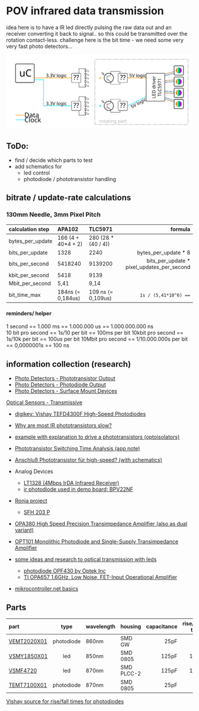 <!--lint disable list-item-indent-->
<!--lint disable list-item-bullet-indent-->
# POV infrared data transmission
idea here is to have a IR led directly pulsing the raw data out and an receiver converting it back to signal..
so this could be transmitted over the rotation contact-less.
challenge here is the bit time - we need some very very fast photo detectors...

![pov concept overview](pov_concept_overview.svg)


## ToDo:
- find / decide which parts to test
- add schematics for
  - led control
  - photodiode / phototransistor handling


## bitrate / update-rate calculations

### 130mm Needle, 3mm Pixel Pitch

| calculation step   | APA102                | TLC5971             | formula               |
| :----------------- | :-------------------- | :------------------ | --------------------: |
| bytes_per_update   | 166 (4 + 40*4 + 2)    | 280 (28 * (40 / 4)) |                       |
| bits_per_update    | 1328                  | 2240                | bytes_per_update * 8  |
| bits_per_second    | 5418240               | 9139200             | bits_per_update * pixel_updates_per_second |
| kbit_per_second    | 5418                  | 9139                |                       |
| Mbit_per_second    | 5,41                  | 9,14                |                       |
| bit_time_max       | 184ns (= 0,184us)     | 109 ns (= 0,109us)  | `1s / (5,41*10^6) ==` |


#### reminders/ helper

1 second == 1.000 ms == 1.000.000 us == 1.000.000.000 ns  
10 bit pro second == 1s/10 per bit == 100ms per bit
10kbit pro second == 1s/10k per bit == 100us per bit
10Mbit pro second == 1/10.000.000s per bit == 0,0000001s == 100 ns  


## information collection (research)
- [Photo Detectors - Phototransistor Output](https://www.vishay.com/photo-detectors/phototrans-out/)
- [Photo Detectors - Photodiode Output](https://www.vishay.com/photo-detectors/photodie-out/)
- [Photo Detectors - Surface Mount Devices](https://www.vishay.com/photo-detectors/surface-mount-devices/)

[Optical Sensors - Transmissive](https://www.vishay.com/optical-sensors/transmissive-sensors/)

- [digikey: Vishay TEFD4300F High-Speed Photodiodes](https://www.digikey.com/en/product-highlight/v/vishay-semi-opto/tefd4300-and-tefd4300f-high-speed-pin-photodiodes)
- [Why are most IR phototransistors slow?](https://electronics.stackexchange.com/questions/347665/why-are-most-ir-phototransistors-slow)
- [example with explanation to drive a phototransistors (optoisolators)](https://electronics.stackexchange.com/a/136944/13800)
- [Phototransistor Switching Time Analysis (app note)](http://www.cel.com/pdf/appnotes/an3009.pdf)

- [Anschluß Phototransistor für high-speed? (with schematics)](https://www.mikrocontroller.net/topic/198315#2101045)

- Analog Devices
    - [LT1328 (4Mbps IrDA Infrared Receiver)](http://www.analog.com/en/products/interface-isolation/multiprotocol-transceivers/lt1328.html)
    - [ir photodiode used in demo board: BPV22NF](http://www.vishay.com/docs/81509/bpv22nf.pdf)

- [Ronja project](http://ronja.twibright.com/irrx/material.php)
  - [SFH 203 P](https://www.digikey.com/product-detail/en/osram-opto-semiconductors-inc/SFH-203-P/475-2649-ND/1893875)

- [OPA380	High Speed Precision Transimpedance Amplifier (also as dual variant)](http://www.ti.com/product/opa380)
- [OPT101 Monolithic Photodiode and Single-Supply Transimpedance Amplifier](http://www.ti.com/lit/ds/symlink/opt101.pdf)

- [some ideas and research to optical transmission with leds](https://electronics.stackexchange.com/questions/24214/using-a-led-to-transmit-data)
    - [photodiode OPF430 by Optek Inc](https://www.digikey.com/product-detail/en/tt-electronics-optek-technology/OPF430/365-1839-ND/1637898)
    - [TI OPA657 1.6GHz, Low Noise, FET-Input Operational Amplifier](http://www.ti.com/product/OPA657)

- [mikrocontroller.net basics](https://www.mikrocontroller.net/articles/Lichtsensor_/_Helligkeitssensor)


## Parts

| part                                                         | type       | wavelength | housing    | capacitance  | rise/fall time  |
| :----------------------------------------------------------- | :--------: | :--------- | :--------- | -----------: | --------------: |
| [VEMT2020X01](http://www.vishay.com/docs/81595/vemt2000.pdf) | photodiode | 860nm      | SMD GW     |  25pF        | 2ns             |
| [VSMY1850X01](http://www.vishay.com/docs/83317/vsmy1850.pdf) | led        | 850nm      | SMD 0805   | 125pF        | 10ns            |
| [VSMF4720](http://www.vishay.com/docs/81923/vsmf4720.pdf)    | led        | 870nm      | SMD PLCC-2 | 125pF        | 15ns            |
| [TEMT7100X01](http://www.vishay.com/docs/81770/temt7100.pdf) | photodiode | 870nm      | SMD 0805   |  25pF        | 2ns             |
[Vishay source for rise/fall times for photodiodes](https://www.vishay.com/docs/49071/_sg2166.pdf)
